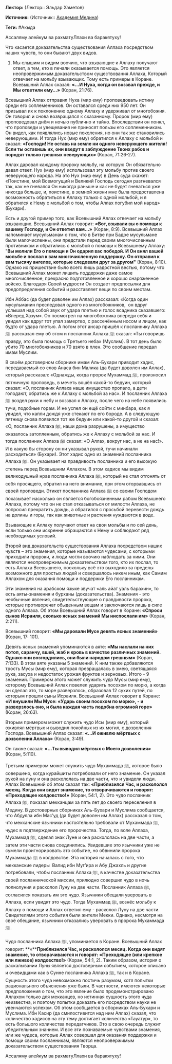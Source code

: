 **Лектор:** (Лектор:: Эльдар Хаметов)

**Источник:** (Источник:: [Академия Медина](https://web.medinaschool.org/school/))

**Теги:** #Акыда

Ассаляму алейкум ва рахматуЛлахи ва баракятуху!


Что касается доказательства существования Аллаха посредством наших чувств, то они бывают двух видов.


1. Мы слышим и видим воочию, что взывающие к Аллаху получают ответ, а тем, кто в печали оказывается помощь. Это является неопровержимым доказательством существования Аллаха, Который отвечает на мольбу взывающих. Тому есть примеры в Коране. Всевышний Аллах сказал: **«…И Нуха, когда он воззвал прежде, и Мы ответили ему…»** (Коран, 21:76).


Всевышний Аллах отправил Нуха (мир ему) проповедовать истину среди его соплеменников. Он оставался среди них 950 лет. Он призывал их к поклонению одному Аллаху и удерживал от многобожия. Он говорил и снова возвращался к сказанному. Пророк (мир ему) проповедовал днём и ночью публично и тайно. Впоследствии он понял, что проповеди и увещевания не приносят пользы его соплеменникам. Он видел, как появлялись новые поколения, но они так же становились неверующими. И тогда Нух (мир ему) обратился к Аллаху с мольбой и сказал: **«Господи! Не оставь на земле ни одного неверующего жителя! Если ты оставишь их, они введут в заблуждение Твоих рабов и породят только грешных неверующих»** (Коран, 71:26-27).


Аллах даровал каждому пророку мольбу, на которую Он обязательно давал ответ. Нух (мир ему) использовал эту мольбу против своего неверующего народа. На это Нух (мир ему) в День суда скажет: «Поистине, мой Всемогущий и Великий Господь сегодня разгневался так, как не гневался Он никогда раньше и как не будет гневаться уже никогда больше, и, поистине, в земной жизни мне была предоставлена возможность обратиться к Аллаху только с одной мольбой, и я обратился к Нему с мольбой о том, чтобы Аллах погубил мой народ» (Бухари).


Есть и другой пример того, как Всевышний Аллах отвечает на мольбу взывающих. Всевышний Аллах говорит: **«Вот, взывали вы о помощи к вашему Господу, и Он ответил вам…»** (Коран, 8:9). Всевышний Аллах напоминает мусульманам о том, что в Битве при Бадре мусульмане были малочисленны, они предстали перед своим многочисленным противником и обратились с мольбой о помощи к Всевышнему Аллаху: "**Вы молили Его о помощи и Он одарил вас победой. И Он внял вашей мольбе и послал к вам многочисленную поддержку. Он отправил к вам тысячу ангелов, которые следовали друг за другом"** (Коран, 8:10). Однако их пришествие было всего лишь радостной вестью, потому что Всевышний Аллах может лишить поддержки даже самое многочисленное, прекрасно подготовленное и хорошо снаряженное войско. Благодаря Своей мудрости Он создает предпосылки для предопределения событий и расставляет вещи по своим местам.


Ибн Аббас (да будет доволен им Аллах) рассказал: «Когда один мусульманин преследовал одного из многобожников,  он вдруг услышал над собой звук от удара плетью и голос всадника сказавшего: «Вперед Хазум». Он посмотрел на многобожника впереди себя и увидел как вдруг тот упал замертво, с рассечённым носом и лицом, как будто от удара плетью. А потом этот ансар пришёл к посланнику Аллаха ﷺ рассказал ему об этом и посланник Аллаха ﷺ сказал: «Ты говоришь правду, это была помощь с Третьего неба» (Муслим). В тот день было убито 70 многобожников и 70 взято в плен. Это сообщение передал имам Муслим.


В своём достоверном сборнике имам Аль-Бухари приводит хадис, передаваемый со слов Анаса бин Малика (да будет доволен им Аллах), который рассказал: «Однажды, когда пророк Мухаммад ﷺ, произносил пятничную проповедь, в мечеть вошёл какой-то бедуин, который сказал: «О, посланник Аллаха наше имущество пропало, а дети голодают, обратись же к Аллаху с мольбой за нас». И посланник Аллаха ﷺ воздел руки к небу и воззвал к Аллаху, после чего на небе появились тучи, подобные горам. И не успел он ещё сойти с минбара, как я увидел, что капли дождя уже стекают по его бороде. А в следующую пятницу снова появился тот же бедуин или какой-то другой и сказал: «О, посланник Аллаха ﷺ, наши дома разрушены, а имущество оказалось затопленным, обратись же к Аллаху с мольбой за нас. И тогда посланник Аллаха ﷺ сказал: «О Аллах, вокруг нас, а не на нас!». И в какую бы сторону он ни указывал рукой, тучи начинали расходиться» (Бухари). Этот хадис одно из знамений посланника Аллаха ﷺ. Он указывает на правдивость посланника и его высокую степень перед Всевышним Аллахом. В этом хадисе мы видим великодушный нрав посланника Аллаха ﷺ, который не стал отгонять от себя просящего, обратил на него внимание, при этом оторвавшись от своей проповеди. Этикет посланника Аллаха ﷺ со своим Господом показывает насколько он является богобоязненным рабом Всевышнего Аллаха, потому что он не стал отказываться от милости Аллаха, не попросил прекратить дождь, а обратился с просьбой перевести дождь на долины и горы, так как животные и растения нуждаются в воде.


Взывающие к Аллаху получают ответ на свои мольбы и по сей день, если только они искренне обращаются к Нему и соблюдают ряд необходимых условий.


Второй вид доказательств существования Аллаха посредством наших чувств – это знамения, которые называются чудесами, с которыми приходили пророки, и люди могли воочию наблюдать за ними. Они являются неопровержимым доказательством того, кто их послал, то есть Аллаха Всевышнего, поскольку всё это выходило за пределы возможного для простых людей и совершалось никем иным, как Самим Аллахом для оказания помощи и поддержки Его посланникам.


Эти знамения на арабском языке звучат «аль айат уаль барахин», то есть аяты-знамения и бурханы (доказательства). Знамения - это необычные явления, свидетельствующие о правдивости пророка, которые противоречат обыденным вещам и заключаются лишь в силе одного Аллаха. Об этом Всевышний Аллах говорит в Коране: **«Спроси сынов Исраиля, сколько ясных знамений Мы ниспослали им»** (Коран, 2:211).


Всевышний говорит: **«Мы даровали Мусе девять ясных знамений»** (Коран, 17: 101).


Девять ясных знамений упоминаются в аяте: **«Мы наслали на них потоп, саранчу, вшей, жаб и кровь в качестве различных знамений. Однако они возгордились, они были народом грешным»** (Коран, 7:133). В этом аяте указаны 5 знамений. К ним также добавляются трость Мусы (мир ему), которая превращалась в змею, светящаяся рука, засуха и недостаток урожая фруктов и зерновых. Итого - 9 знамений. Примером этого может служить чудо Мусы (мир ему), которому Всевышний Аллах повелел ударить посохом по морю, а когда он сделал это, то море разверзлось, образовав 12 сухих путей, по которым прошли сыны Исраиля. Всевышний Аллах говорит в Коране: **«И внушили Мы Мусе: «Ударь своим посохом по морю», - и разверзлось оно, и была каждая часть подобна огромной горе»** (Коран, 26:63).


Вторым примером может служить чудо Исы (мир ему), который оживлял мёртвых и выводил покойных из их могил, с дозволения Господа. Всевышний Аллах сказал: **«…И оживлю мёртвых с дозволения Аллаха»** (Коран, 3:49).


Он также сказал: **«…Ты выводил мёртвых с Моего дозволения»** (Коран, 5:110).


Третьим примером может служить чудо Мухаммада ﷺ, которое было совершено, когда курайшиты потребовали от него знамение. Он указал рукой на луну и она раскололась на две части, что и увидели люди. Аллах Всевышний об этом сказал так: **«Приблизился Час, и раскололся месяц. Когда они видят знамение, то отворачиваются и говорят: «Преходящее колдовство!»** (Коран, 54:1, 2). Это чудо посланник Аллаха ﷺ, показал мекканцам за пять лет до своего переселения в Медину. В достоверных сборниках Аль-Бухари и Муслима сообщается, что Абдулла ибн Мас’уд (да будет доволен им Аллах) рассказал о том, что мекканские язычники настоятельно требовали от Мухаммада ﷺ, чудес в подтверждение его пророчества. Тогда, по воле Аллаха, Мухаммад ﷺ, сделал знак Луне и она раскололась на две части, а затем эти части снова соединились. Увидевшие это язычники уже не сумели проигнорировать это событие, но обвинили пророка Мухаммада ﷺ в колдовстве. Эта история началась с того, что мекканские лидеры  Валид ибн Муг’ира и Абу Джахль и другие потребовали, чтобы посланник Аллаха ﷺ, в качестве доказательства своей посланнической миссии, прилюдно совершил чудо в ночь полнолуния и расколол Луну на две части. Посланник Аллаха ﷺ, согласился показать им это чудо. Язычники обещали уверовать в Аллаха, если увидят это чудо. Тогда Мухаммад ﷺ, вознёс мольбу к Аллаху о помощи и Аллах ответил ему - расколол Луну на две части. Свидетелями этого события были жители Мекки. Однако, несмотря на своё обещание, язычники отказались уверовать в пророка Мухаммада ﷺ.


Чудо посланника Аллаха ﷺ, упоминается в Коране. Всевышний Аллах говорит: **«****Приблизился Час, и раскололся месяц. Когда они видят знамение, то отворачиваются и говорят: «Преходящее (или крепкое или лживое) колдовство!»** (Коран, 54:1, 2). Таким образом, история о раскалывании Луны является достоверным событием, которое описано и очевидцами как в Сунне посланника Аллаха ﷺ, так и в Коране. Сущность этого чуда невозможно постичь разумом, хотя попытки рационального объяснения уже были. В частности, имеются некоторые предположения о том, что это явление было продемонстрировано Аллахом только для мекканцев, но истинная сущность этого чуда неизвестна, и поэтому попытки доказать его посредством науки не увенчаются успехом. Об этом сообщается в сборниках Аль-Бухари и Муслима. Ибн Касир (да смилостивится над ним Аллах) сказал, что количество хадисов на эту тему достигает количества «Тауатур», то есть большого количества передатчиков. Это в свою очередь служит убедительным знанием. И все эти познаваемые чувствами знамения, или же чудеса, которые Аллах совершал для оказания поддержки и помощи своим посланникам, являются неопровержимым доказательством существования Творца.


Ассаляму алейкум ва рахматуЛлахи ва баракятуху!


 

